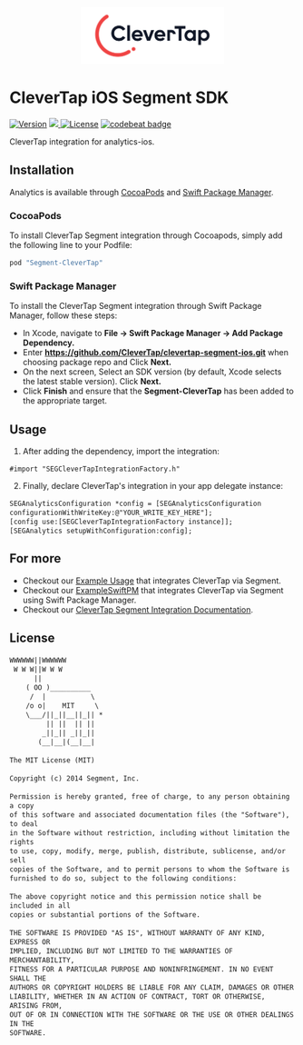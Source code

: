 <p align="center">
  <img src="https://github.com/CleverTap/clevertap-ios-sdk/blob/master/docs/images/clevertap-logo.png" width = "50%"/>
</p>

# CleverTap iOS Segment SDK

[![Version](https://img.shields.io/cocoapods/v/Segment-CleverTap.svg?style=flat)](http://cocoapods.org/pods/Segment-CleverTap)
<a href="https://github.com/CleverTap/clevertap-segment-ios/releases">
    <img src="https://img.shields.io/github/release/CleverTap/clevertap-segment-ios.svg" />
</a>
[![License](https://img.shields.io/cocoapods/l/Segment-CleverTap.svg?style=flat)](http://cocoapods.org/pods/Segment-CleverTap)
[![codebeat badge](https://codebeat.co/badges/033620de-eab7-48f5-8f30-226c354e20b0)](https://codebeat.co/projects/github-com-clevertap-clevertap-segment-ios-master)

CleverTap integration for analytics-ios.

## Installation

Analytics is available through [CocoaPods](http://cocoapods.org) and [Swift Package Manager](https://www.swift.org/package-manager/).

### CocoaPods
 
To install CleverTap Segment integration through Cocoapods, simply add the following line to your Podfile:

```ruby
pod "Segment-CleverTap"
```

### Swift Package Manager

To install the CleverTap Segment integration through Swift Package Manager, follow these steps:

- In Xcode, navigate to **File -> Swift Package Manager -> Add Package Dependency.**
- Enter **https://github.com/CleverTap/clevertap-segment-ios.git** when choosing package repo and Click **Next.**
- On the next screen, Select an SDK version (by default, Xcode selects the latest stable version). Click **Next.**
- Click **Finish** and ensure that the **Segment-CleverTap** has been added to the appropriate target.

## Usage

1. After adding the dependency, import the integration:

 ```objc
 #import "SEGCleverTapIntegrationFactory.h"
 ```
 
2. Finally, declare CleverTap's integration in your app delegate instance:

  ```objc
  SEGAnalyticsConfiguration *config = [SEGAnalyticsConfiguration configurationWithWriteKey:@"YOUR_WRITE_KEY_HERE"];
  [config use:[SEGCleverTapIntegrationFactory instance]];
  [SEGAnalytics setupWithConfiguration:config];
  ```
## For more

- Checkout our [Example Usage](https://github.com/CleverTap/clevertap-segment-ios/tree/master/Example) that integrates CleverTap via Segment.
- Checkout our [ExampleSwiftPM](/ExampleSPM) that integrates CleverTap via Segment using Swift Package Manager.
- Checkout our [CleverTap Segment Integration Documentation](https://github.com/CleverTap/clevertap-segment-integration-docs "CleverTap Segment Technical Documentation").

## License

```
WWWWWW||WWWWWW
 W W W||W W W
      ||
    ( OO )__________
     /  |           \
    /o o|    MIT     \
    \___/||_||__||_|| *
         || ||  || ||
        _||_|| _||_||
       (__|__|(__|__|

The MIT License (MIT)

Copyright (c) 2014 Segment, Inc.

Permission is hereby granted, free of charge, to any person obtaining a copy
of this software and associated documentation files (the "Software"), to deal
in the Software without restriction, including without limitation the rights
to use, copy, modify, merge, publish, distribute, sublicense, and/or sell
copies of the Software, and to permit persons to whom the Software is
furnished to do so, subject to the following conditions:

The above copyright notice and this permission notice shall be included in all
copies or substantial portions of the Software.

THE SOFTWARE IS PROVIDED "AS IS", WITHOUT WARRANTY OF ANY KIND, EXPRESS OR
IMPLIED, INCLUDING BUT NOT LIMITED TO THE WARRANTIES OF MERCHANTABILITY,
FITNESS FOR A PARTICULAR PURPOSE AND NONINFRINGEMENT. IN NO EVENT SHALL THE
AUTHORS OR COPYRIGHT HOLDERS BE LIABLE FOR ANY CLAIM, DAMAGES OR OTHER
LIABILITY, WHETHER IN AN ACTION OF CONTRACT, TORT OR OTHERWISE, ARISING FROM,
OUT OF OR IN CONNECTION WITH THE SOFTWARE OR THE USE OR OTHER DEALINGS IN THE
SOFTWARE.
```
